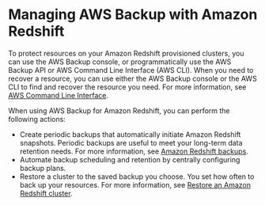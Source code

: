# Managing AWS Backup with Amazon Redshift<a name="managing-aws-backup-overview"></a>

To protect resources on your Amazon Redshift provisioned clusters, you can use the AWS Backup console, or programmatically use the AWS Backup API or AWS Command Line Interface \(AWS CLI\)\. When you need to recover a resource, you can use either the AWS Backup console or the AWS CLI to find and recover the resource you need\. For more information, see [AWS Command Line Interface](https://awscli.amazonaws.com/v2/documentation/api/latest/reference/backup/index.html)\.

When using AWS Backup for Amazon Redshift, you can perform the following actions:
+ Create periodic backups that automatically initiate Amazon Redshift snapshots\. Periodic backups are useful to meet your long\-term data retention needs\. For more information, see [Amazon Redshift backups](https://docs.aws.amazon.com/aws-backup/latest/devguide/redshift-backups.html)\.
+ Automate backup scheduling and retention by centrally configuring backup plans\.
+ Restore a cluster to the saved backup you choose\. You set how often to back up your resources\. For more information, see [Restore an Amazon Redshift cluster](https://docs.aws.amazon.com/aws-backup/latest/devguide/redshift-restores.html)\.